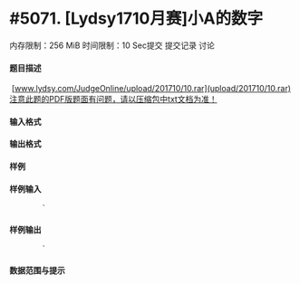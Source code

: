 
# #5071. [Lydsy1710月赛]小A的数字
内存限制：256 MiB 时间限制：10 Sec提交 提交记录 讨论
#### 题目描述
 [www.lydsy.com/JudgeOnline/upload/201710/10.rar](upload/201710/10.rar)注意此题的PDF版题面有问题，请以压缩包中txt文档为准！
#### 输入格式

#### 输出格式

#### 样例

#### 样例输入

			`
#### 样例输出

			`
#### 数据范围与提示

